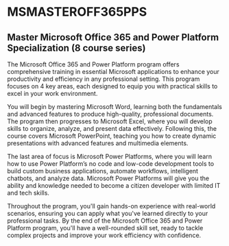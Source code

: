 # MSMASTEROFF365PPS

## Master Microsoft Office 365 and Power Platform Specialization (8 course series)

The Microsoft Office 365 and Power Platform program offers comprehensive training in essential Microsoft applications to enhance your productivity and efficiency in any professional setting. This program focuses on 4 key areas, each designed to equip you with practical skills to excel in your work environment.

You will begin by mastering Microsoft Word, learning both the fundamentals and advanced features to produce high-quality, professional documents. The program then progresses to Microsoft Excel, where you will develop skills to organize, analyze, and present data effectively. Following this, the course covers Microsoft PowerPoint, teaching you how to create dynamic presentations with advanced features and multimedia elements.

The last area of focus is Microsoft Power Platforms, where you will learn how to use Power Platform’s no code and low-code development tools to build custom business applications, automate workflows, intelligent chatbots, and analyze data. Microsoft Power Platforms will give you the ability and  knowledge needed to become a citizen developer with limited IT and tech skills.

Throughout the program, you'll gain hands-on experience with real-world scenarios, ensuring you can apply what you've learned directly to your professional tasks. By the end of the Microsoft Office 365 and Power Platform program, you'll have a well-rounded skill set, ready to tackle complex projects and improve your work efficiency with confidence.
